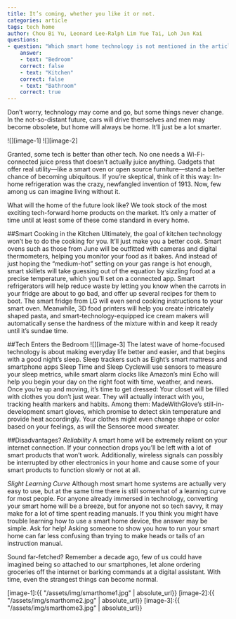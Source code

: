 ```yaml
---
title: It’s coming, whether you like it or not.
categories: article
tags: tech home
author: Chou Bi Yu, Leonard Lee-Ralph Lim Yue Tai, Loh Jun Kai
questions:
- question: "Which smart home technology is not mentioned in the article?"
	answer:
	- text: "Bedroom"
	correct: false
	- text: "Kitchen"
	correct: false
	- text: "Bathroom"
	correct: true
---
```

Don’t worry, technology may come and go, but some things never change. In the not-so-distant future, cars will drive themselves and men may become obsolete, but home will always be home. It’ll just be a lot smarter.

![][image-1]
![][image-2]

Granted, some tech is better than other tech. No one needs a Wi-Fi-connected juice press that doesn’t actually juice anything. Gadgets that offer real utility—like a smart oven or open source furniture—stand a better chance of becoming ubiquitous. If you’re skeptical, think of it this way: In-home refrigeration was the crazy, newfangled invention of 1913. Now, few among us can imagine living without it.

What will the home of the future look like? We took stock of the most exciting tech-forward home products on the market. It’s only a matter of time until at least some of these come standard in every home.

##Smart Cooking in the Kitchen
Ultimately, the goal of kitchen technology won’t be to do the cooking for you. It’ll just make you a better cook. Smart ovens such as those from June will be outfitted with cameras and digital thermometers, helping you monitor your food as it bakes. And instead of just hoping the “medium-hot” setting on your gas range is hot enough, smart skillets will take guessing out of the equation by sizzling food at a precise temperature, which you’ll set on a connected app.
Smart refrigerators will help reduce waste by letting you know when the carrots in your fridge are about to go bad, and offer up several recipes for them to boot. The smart fridge from LG will even send cooking instructions to your smart oven. Meanwhile, 3D food printers will help you create intricately shaped pasta, and smart-technology-equipped ice cream makers will automatically sense the hardness of the mixture within and keep it ready until it’s sundae time.

##Tech Enters the Bedroom
![][image-3]
The latest wave of home-focused technology is about making everyday life better and easier, and that begins with a good night’s sleep. Sleep trackers such as Eight’s smart mattress and smartphone apps Sleep Time and Sleep Cyclewill use sensors to measure your sleep metrics, while smart alarm clocks like Amazon’s mini Echo will help you begin your day on the right foot with time, weather, and news.
Once you’re up and moving, it’s time to get dressed: Your closet will be filled with clothes you don’t just wear. They will actually interact with you, tracking health markers and habits. Among them: MadeWithGlove’s still-in-development smart gloves, which promise to detect skin temperature and provide heat accordingly. Your clothes might even change shape or color based on your feelings, as will the Sensoree mood sweater.

##Disadvantages?
_Reliability_
A smart home will be extremely reliant on your internet connection. If your connection drops you’ll be left with a lot of smart products that won’t work. Additionally, wireless signals can possibly be interrupted by other electronics in your home and cause some of your smart products to function slowly or not at all.

_Slight Learning Curve_
Although most smart home systems are actually very easy to use, but at the same time there is still somewhat of a learning curve for most people. For anyone already immersed in technology, converting your smart home will be a breeze, but for anyone not so tech savvy, it may make for a lot of time spent reading manuals.
If you think you might have trouble learning how to use a smart home device, the answer may be simple. Ask for help! Asking someone to show you how to run your smart home can far less confusing than trying to make heads or tails of an instruction manual.

Sound far-fetched? Remember a decade ago, few of us could have imagined being so attached to our smartphones, let alone ordering groceries off the internet or barking commands at a digital assistant. With time, even the strangest things can become normal.

[image-1]:{{ "/assets/img/smarthome1.jpg" | absolute_url}}
[image-2]:{{ "/assets/img/smarthome2.jpg" | absolute_url}}
[image-3]:{{ "/assets/img/smarthome3.jpg" | absolute_url}}
